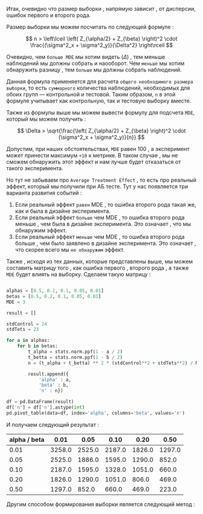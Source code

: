  Итак, очевидно что размер выборки , напрямую зависит , от дисперсии, ошибок первого и второго рода. 

Размер выборки мы можем посчитать по следующей формуле : 

$$
n > \left\lceil \left( Z_{\alpha/2} + Z_{\beta} \right)^2 \cdot \frac{(\sigma^2_x + \sigma^2_y)}{\Delta^2} \right\rceil
$$

Очевидно, чем `больше MDE` мы хотим видеть ($\Delta$) , тем меньше наблюдений мы должны собрать и наооборот. Чем `меньше` мы хотим обнаружить разницу , тем `больше` мы должны собрать наблюдений.  

Данная формула применяется для расчета `общего необходимого размера выборки`, то есть `суммарного` количества наблюдений, необходимых для обоих групп — контрольной и тестовой. Таким образом, `n` в этой формуле учитывает как контрольную, так и тестовую выборку вместе.

Также из формулы выше мы можем вывести формулу для подсчета `MDE`, который мы можем получить : 

$$
\Delta > \sqrt{\frac{\left( Z_{\alpha/2} + Z_{\beta} \right)^2 \cdot (\sigma^2_x + \sigma^2_y)}{n}}
$$

Допустим, при наших обстоятельствах, `MDE` равен 100 , а эксперимент может принести максимум `+10` к метрике. В таком случае , мы не сможем обнаружить этот эффект и нам лучше будет отказаться от такого эксперимента. 

Но тут не забываем про `Average Treatment Effect` , то есть про реальный эффект, который мы получили при АБ тесте. Тут у нас появляется три варианта развития событий : 

1.  Если реальный эффект `равен`  MDE  , то ошибка второго рода такая же, как и была в дизайне эксперимента. 
2. Если реальный эффект `больше` чем MDE  , то ошибка второго рода меньше , чем была в дизайне эксперимента. Это означает , что мы обнаружим эффект. 
3. Если реальный эффект `меньше` чем MDE , то ошибка второго рода больше , чем было заявлено в дизайне эксперимента. Это означает , что скорее всего мы `не обнаружим` эффект. 

Также , исходя из тех данных, которые представлены выше, мы можем составить матрицу того , как ошибка первого , второго рода , а также `MDE` будет влиять на выборку. Сделаем такую матрицу : 

```python

alphas = [0.5, 0.2, 0.1, 0.05, 0.01]
betas = [0.5, 0.2, 0.1, 0.05, 0.01]
MDE = 3

result = []

stdControl = 24
stdTets = 23

for a in alphas:
    for b in betas:
        t_alpha = stats.norm.ppf(1 - a / 2)  
        t_betta = stats.norm.ppf(1 - b / 2)  
        n = (t_alpha + t_betta) ** 2 * (stdControl**2 + stdTets**2) / MDE**2

        result.append({
            'alpha' : a, 
            'beta' : b,
            'n' : n})

df = pd.DataFrame(result)
df['n'] = df['n'].astype(int)
pd.pivot_table(data=df, index='alpha', columns='beta', values='n')

```


И получаем следующий результат : 

| alpha / beta | 0.01   | 0.05   | 0.10   | 0.20   | 0.50   |
| ------------ | ------ | ------ | ------ | ------ | ------ |
| 0.01         | 3258.0 | 2525.0 | 2187.0 | 1826.0 | 1297.0 |
| 0.05         | 2525.0 | 1886.0 | 1595.0 | 1290.0 | 852.0  |
| 0.10         | 2187.0 | 1595.0 | 1328.0 | 1051.0 | 660.0  |
| 0.20         | 1826.0 | 1290.0 | 1051.0 | 806.0  | 469.0  |
| 0.50         | 1297.0 | 852.0  | 660.0  | 469.0  | 223.0  |


Другим способом формирования выборки является следующий метод : 




